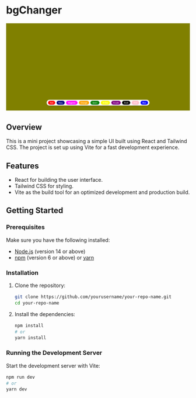 # bgChanger

![Project Screenshot](src/ui.png)

## Overview

This is a mini project showcasing a simple UI built using React and Tailwind CSS. The project is set up using Vite for a fast development experience.

## Features

- React for building the user interface.
- Tailwind CSS for styling.
- Vite as the build tool for an optimized development and production build.

## Getting Started

### Prerequisites

Make sure you have the following installed:

- [Node.js](https://nodejs.org/) (version 14 or above)
- [npm](https://www.npmjs.com/) (version 6 or above) or [yarn](https://yarnpkg.com/)

### Installation

1. Clone the repository:

    ```bash
    git clone https://github.com/yourusername/your-repo-name.git
    cd your-repo-name
    ```

2. Install the dependencies:

    ```bash
    npm install
    # or
    yarn install
    ```

### Running the Development Server

Start the development server with Vite:

```bash
npm run dev
# or
yarn dev
